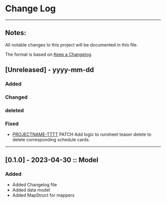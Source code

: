 # Change Log

---
## Notes:
All notable changes to this project will be documented in this file.

The format is based on [Keep a Changelog](http://keepachangelog.com/).

## [Unreleased] - yyyy-mm-dd
### Added
### Changed
### deleted
### Fixed
- [PROJECTNAME-TTTT](http://tickets.projectname.com/browse/PROJECTNAME-TTTT)
  PATCH Add logic to runsheet teaser delete to delete corresponding
  schedule cards.

---


## [0.1.0] - 2023-04-30 :: Model
### Added
  * Added Changelog file
  * Added data model
  * Added MapStruct for mappers